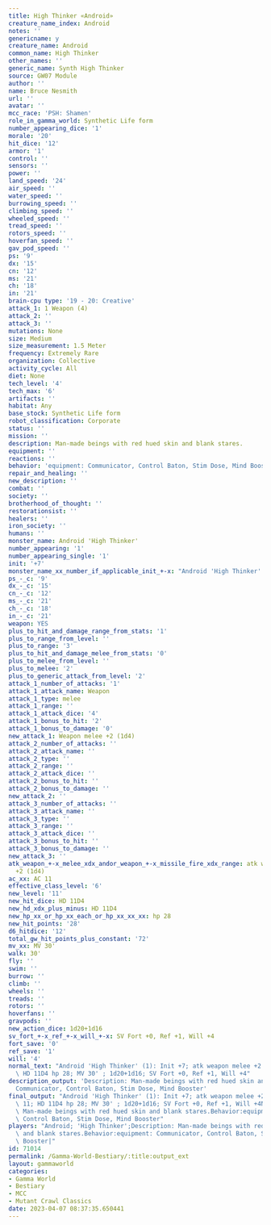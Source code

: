 ```yaml
---
title: High Thinker «Android»
creature_name_index: Android
notes: ''
genericname: y
creature_name: Android
common_name: High Thinker
other_names: ''
generic_name: Synth High Thinker
source: GW07 Module
author: ''
name: Bruce Nesmith
url: ''
avatar: ''
mcc_race: 'PSH: Shamen'
role_in_gamma_world: Synthetic Life form
number_appearing_dice: '1'
morale: '20'
hit_dice: '12'
armor: '1'
control: ''
sensors: ''
power: ''
land_speed: '24'
air_speed: ''
water_speed: ''
burrowing_speed: ''
climbing_speed: ''
wheeled_speed: ''
tread_speed: ''
rotors_speed: ''
hoverfan_speed: ''
gav_pod_speed: ''
ps: '9'
dx: '15'
cn: '12'
ms: '21'
ch: '18'
in: '21'
brain-cpu type: '19 - 20: Creative'
attack_1: 1 Weapon (4)
attack_2: ''
attack_3: ''
mutations: None
size: Medium
size_measurement: 1.5 Meter
frequency: Extremely Rare
organization: Collective
activity_cycle: All
diet: None
tech_level: '4'
tech_max: '6'
artifacts: ''
habitat: Any
base_stock: Synthetic Life form
robot_classification: Corporate
status: ''
mission: ''
description: Man-made beings with red hued skin and blank stares.
equipment: ''
reactions: ''
behavior: 'equipment: Communicator, Control Baton, Stim Dose, Mind Booster'
repair_and_healing: ''
new_description: ''
combat: ''
society: ''
brotherhood_of_thought: ''
restorationsist: ''
healers: ''
iron_society: ''
humans: ''
monster_name: Android 'High Thinker'
number_appearing: '1'
number_appearing_single: '1'
init: '+7'
monster_name_xx_number_if_applicable_init_+-x: "Android 'High Thinker' (1): Init +7"
ps_-_c: '9'
dx_-_c: '15'
cn_-_c: '12'
ms_-_c: '21'
ch_-_c: '18'
in_-_c: '21'
weapon: YES
plus_to_hit_and_damage_range_from_stats: '1'
plus_to_range_from_level: ''
plus_to_range: '3'
plus_to_hit_and_damage_melee_from_stats: '0'
plus_to_melee_from_level: ''
plus_to_melee: '2'
plus_to_generic_attack_from_level: '2'
attack_1_number_of_attacks: '1'
attack_1_attack_name: Weapon
attack_1_type: melee
attack_1_range: ''
attack_1_attack_dice: '4'
attack_1_bonus_to_hit: '2'
attack_1_bonus_to_damage: '0'
new_attack_1: Weapon melee +2 (1d4)
attack_2_number_of_attacks: ''
attack_2_attack_name: ''
attack_2_type: ''
attack_2_range: ''
attack_2_attack_dice: ''
attack_2_bonus_to_hit: ''
attack_2_bonus_to_damage: ''
new_attack_2: ''
attack_3_number_of_attacks: ''
attack_3_attack_name: ''
attack_3_type: ''
attack_3_range: ''
attack_3_attack_dice: ''
attack_3_bonus_to_hit: ''
attack_3_bonus_to_damage: ''
new_attack_3: ''
atk_weapon_+-x_melee_xdx_andor_weapon_+-x_missile_fire_xdx_range: atk weapon melee
  +2 (1d4)
ac_xx: AC 11
effective_class_level: '6'
new_level: '11'
new_hit_dice: HD 11D4
new_hd_xdx_plus_minus: HD 11D4
new_hp_xx_or_hp_xx_each_or_hp_xx_xx_xx: hp 28
new_hit_points: '28'
d6_hitdice: '12'
total_gw_hit_points_plus_constant: '72'
mv_xx: MV 30'
walk: 30'
fly: ''
swim: ''
burrow: ''
climb: ''
wheels: ''
treads: ''
rotors: ''
hoverfans: ''
gravpods: ''
new_action_dice: 1d20+1d16
sv_fort_+-x_ref_+-x_will_+-x: SV Fort +0, Ref +1, Will +4
fort_save: '0'
ref_save: '1'
will: '4'
normal_text: "Android 'High Thinker' (1): Init +7; atk weapon melee +2 (1d4); AC 11;\
  \ HD 11D4 hp 28; MV 30' ; 1d20+1d16; SV Fort +0, Ref +1, Will +4"
description_output: 'Description: Man-made beings with red hued skin and blank stares.Behavior:equipment:
  Communicator, Control Baton, Stim Dose, Mind Booster'
final_output: "Android 'High Thinker' (1): Init +7; atk weapon melee +2 (1d4); AC\
  \ 11; HD 11D4 hp 28; MV 30' ; 1d20+1d16; SV Fort +0, Ref +1, Will +4NoneDescription:\
  \ Man-made beings with red hued skin and blank stares.Behavior:equipment: Communicator,\
  \ Control Baton, Stim Dose, Mind Booster"
players: "Android; 'High Thinker';Description: Man-made beings with red hued skin\
  \ and blank stares.Behavior:equipment: Communicator, Control Baton, Stim Dose, Mind\
  \ Booster|"
id: 71014
permalink: /Gamma-World-Bestiary/:title:output_ext
layout: gammaworld
categories:
- Gamma World
- Bestiary
- MCC
- Mutant Crawl Classics
date: 2023-04-07 08:37:35.650441
---
```

